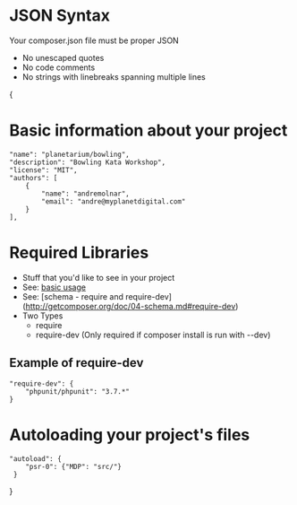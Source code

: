# JSON Syntax
Your composer.json file must be proper JSON
* No unescaped quotes
* No code comments
* No strings with linebreaks spanning multiple lines

{
# Basic information about your project
    "name": "planetarium/bowling",
    "description": "Bowling Kata Workshop",
    "license": "MIT",
    "authors": [
        {
            "name": "andremolnar",
            "email": "andre@myplanetdigital.com"
        }
    ],
# Required Libraries
* Stuff that you'd like to see in your project
* See: [basic usage](http://getcomposer.org/doc/01-basic-usage.md)
* See: [schema - require and require-dev] (http://getcomposer.org/doc/04-schema.md#require-dev)
* Two Types
    + require
    + require-dev (Only required if composer install is run with --dev)

## Example of require-dev
    "require-dev": {
        "phpunit/phpunit": "3.7.*"
    }

# Autoloading your project's files
    "autoload": {
        "psr-0": {"MDP": "src/"}
     }
}
